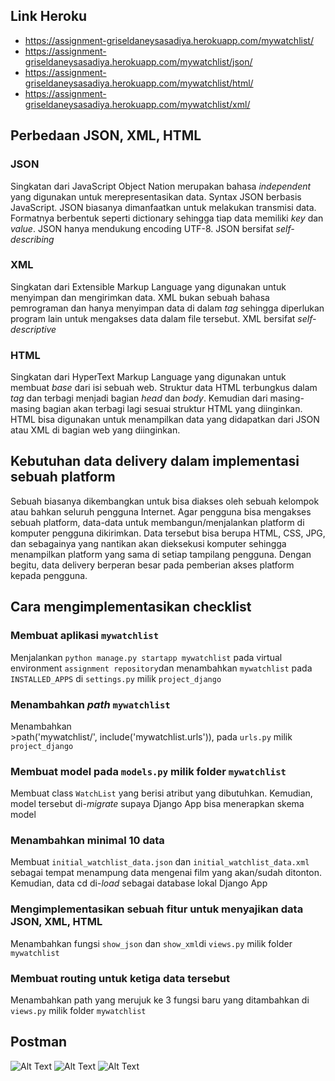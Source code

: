 ## Link Heroku
* https://assignment-griseldaneysasadiya.herokuapp.com/mywatchlist/
* https://assignment-griseldaneysasadiya.herokuapp.com/mywatchlist/json/
* https://assignment-griseldaneysasadiya.herokuapp.com/mywatchlist/html/
* https://assignment-griseldaneysasadiya.herokuapp.com/mywatchlist/xml/


## Perbedaan JSON, XML, HTML
### JSON
Singkatan dari JavaScript Object Nation merupakan bahasa *independent* yang digunakan untuk merepresentasikan data. Syntax JSON berbasis JavaScript. JSON biasanya dimanfaatkan untuk melakukan transmisi data. Formatnya berbentuk seperti dictionary sehingga tiap data memiliki *key* dan *value*. JSON hanya mendukung encoding UTF-8. JSON bersifat *self-describing*

### XML
Singkatan dari Extensible Markup Language yang digunakan untuk menyimpan dan mengirimkan data. XML bukan sebuah bahasa pemrograman dan hanya menyimpan data di dalam *tag* sehingga diperlukan program lain untuk mengakses data dalam file tersebut. XML bersifat *self-descriptive*

### HTML
Singkatan dari HyperText Markup Language yang digunakan untuk membuat *base* dari isi sebuah web. Struktur data HTML terbungkus dalam *tag* dan terbagi menjadi bagian *head* dan *body*. Kemudian dari masing-masing bagian akan terbagi lagi sesuai struktur HTML yang diinginkan. HTML bisa digunakan untuk menampilkan data yang didapatkan dari JSON atau XML di bagian web yang diinginkan. 


## Kebutuhan data delivery dalam implementasi sebuah platform
Sebuah biasanya dikembangkan untuk bisa diakses oleh sebuah kelompok atau bahkan seluruh pengguna Internet. Agar pengguna bisa mengakses sebuah platform, data-data untuk membangun/menjalankan platform di komputer pengguna dikirimkan. Data tersebut bisa berupa HTML, CSS, JPG, dan sebagainya yang nantikan akan dieksekusi komputer sehingga menampilkan platform yang sama di setiap tampilang pengguna. Dengan begitu, data delivery berperan besar pada pemberian akses platform kepada pengguna.

## Cara mengimplementasikan checklist
### Membuat aplikasi `mywatchlist`
Menjalankan `python manage.py startapp mywatchlist` pada virtual environment `assignment repository`dan menambahkan `mywatchlist` pada `INSTALLED_APPS` di `settings.py` milik `project_django`

### Menambahkan *path* `mywatchlist`
Menambahkan  
    >path('mywatchlist/', include('mywatchlist.urls')),
    pada `urls.py` milik `project_django`

### Membuat model pada `models.py` milik folder `mywatchlist`
Membuat class `WatchList` yang berisi atribut yang dibutuhkan. Kemudian, model tersebut di-*migrate* supaya Django App bisa menerapkan skema model

### Menambahkan minimal 10 data
Membuat `initial_watchlist_data.json` dan `initial_watchlist_data.xml` sebagai tempat menampung data mengenai film yang akan/sudah ditonton. Kemudian, data cd di-*load* sebagai database lokal Django App

### Mengimplementasikan sebuah fitur untuk menyajikan data JSON, XML, HTML
Menambahkan fungsi `show_json` dan `show_xml`di `views.py` milik folder `mywatchlist`

### Membuat routing untuk ketiga data tersebut
Menambahkan path yang merujuk ke 3 fungsi baru yang ditambahkan di `views.py` milik folder `mywatchlist`


## Postman
![Alt Text](assets/ss-html.png)
![Alt Text](assets/ss-json.png)
![Alt Text](assets/ss-xml.png)
